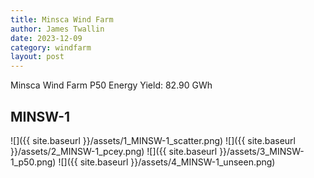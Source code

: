 ```yaml
---
title: Minsca Wind Farm
author: James Twallin
date: 2023-12-09
category: windfarm
layout: post
---
```

Minsca Wind Farm P50 Energy Yield: 82.90 GWh

MINSW-1
-------------
![]({{ site.baseurl }}/assets/1_MINSW-1_scatter.png)
![]({{ site.baseurl }}/assets/2_MINSW-1_pcey.png)
![]({{ site.baseurl }}/assets/3_MINSW-1_p50.png)
![]({{ site.baseurl }}/assets/4_MINSW-1_unseen.png)

